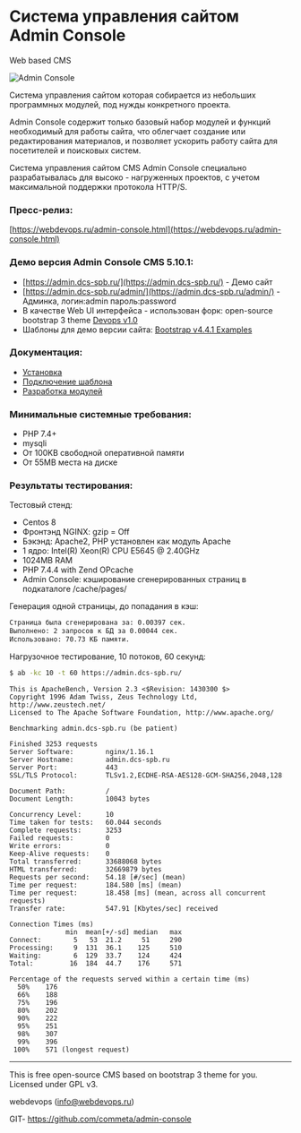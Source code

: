 # Система управления сайтом Admin Console
Web based CMS

![Admin Console](https://webdevops.ru/img/admin-console/Admin-Console-pages.png "Admin Console")

Система управления сайтом которая собирается из небольших программных модулей, под нужды конкретного проекта.

Admin Console содержит только базовый набор модулей и функций необходимый для работы сайта, что облегчает создание или редактирования материалов, и позволяет ускорить работу сайта для посетителей и поисковых систем.

Система управления сайтом CMS Admin Console специально разрабатывалась для высоко - нагруженных проектов, с учетом максимальной поддержки протокола HTTP/S.

### Пресс-релиз:
[https://webdevops.ru/admin-console.html](https://webdevops.ru/admin-console.html)

### Демо версия Admin Console CMS 5.10.1:
+ [https://admin.dcs-spb.ru/](https://admin.dcs-spb.ru/) - Демо сайт
+ [https://admin.dcs-spb.ru/admin/](https://admin.dcs-spb.ru/admin/) - Админка, логин:admin пароль:password
+ В качестве Web UI интерфейса - использован форк: open-source bootstrap 3 theme [Devops v1.0](https://github.com/devoopsme/devoops)
+ Шаблоны для демо версии сайта: [Bootstrap v4.4.1 Examples](https://getbootstrap.com/docs/4.1/examples/)

### Документация:
+ [Установка](https://github.com/commeta/admin-console/wiki/%D0%A3%D1%81%D1%82%D0%B0%D0%BD%D0%BE%D0%B2%D0%BA%D0%B0)
+ [Подключение шаблона](https://github.com/commeta/admin-console/wiki/%D0%9F%D0%BE%D0%B4%D0%BA%D0%BB%D1%8E%D1%87%D0%B5%D0%BD%D0%B8%D0%B5-%D1%88%D0%B0%D0%B1%D0%BB%D0%BE%D0%BD%D0%B0)
+ [Разработка модулей](https://github.com/commeta/admin-console/wiki/%D0%A0%D0%B0%D0%B7%D1%80%D0%B0%D0%B1%D0%BE%D1%82%D0%BA%D0%B0-%D0%BC%D0%BE%D0%B4%D1%83%D0%BB%D0%B5%D0%B9)

### Минимальные системные требования:
+ PHP 7.4+
+ mysqli
+ От 100KB свободной оперативной памяти
+ От 55MB места на диске

### Результаты тестирования:
Тестовый стенд: 
+ Centos 8
+ Фронтэнд NGINX: gzip = Off
+ Бэкэнд: Apache2, PHP установлен как модуль Apache
+ 1 ядро: Intel(R) Xeon(R) CPU E5645 @ 2.40GHz
+ 1024MB RAM
+ PHP 7.4.4 with Zend OPcache
+ Admin Console: кэширование сгенерированных страниц в подкаталоге /cache/pages/

Генерация одной страницы, до попадания в кэш:
```html
Страница была сгенерирована за: 0.00397 сек. 
Выполнено: 2 запросов к БД за 0.00044 сек. 
Использовано: 70.73 КБ памяти.
```

Нагрузочное тестирование, 10 потоков, 60 секунд:
```bash
$ ab -kc 10 -t 60 https://admin.dcs-spb.ru/
```

```
This is ApacheBench, Version 2.3 <$Revision: 1430300 $>
Copyright 1996 Adam Twiss, Zeus Technology Ltd, http://www.zeustech.net/
Licensed to The Apache Software Foundation, http://www.apache.org/

Benchmarking admin.dcs-spb.ru (be patient)

Finished 3253 requests
Server Software:        nginx/1.16.1
Server Hostname:        admin.dcs-spb.ru
Server Port:            443
SSL/TLS Protocol:       TLSv1.2,ECDHE-RSA-AES128-GCM-SHA256,2048,128

Document Path:          /
Document Length:        10043 bytes

Concurrency Level:      10
Time taken for tests:   60.044 seconds
Complete requests:      3253
Failed requests:        0
Write errors:           0
Keep-Alive requests:    0
Total transferred:      33688068 bytes
HTML transferred:       32669879 bytes
Requests per second:    54.18 [#/sec] (mean)
Time per request:       184.580 [ms] (mean)
Time per request:       18.458 [ms] (mean, across all concurrent requests)
Transfer rate:          547.91 [Kbytes/sec] received

Connection Times (ms)
              min  mean[+/-sd] median   max
Connect:        5   53  21.2     51     290
Processing:     9  131  36.1    125     510
Waiting:        6  129  33.7    124     424
Total:         16  184  44.7    176     571

Percentage of the requests served within a certain time (ms)
  50%    176
  66%    188
  75%    196
  80%    202
  90%    222
  95%    251
  98%    307
  99%    396
 100%    571 (longest request)
```

____
This is free open-source CMS based on bootstrap 3 theme for you.
Licensed under GPL v3.

webdevops (info@webdevops.ru)

GIT- https://github.com/commeta/admin-console

